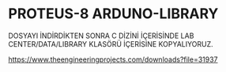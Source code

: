 # PROTEUS-8 ARDUNO-LIBRARY
DOSYAYI İNDİRDİKTEN SONRA C DİZİNİ İÇERİSİNDE LAB CENTER/DATA/LIBRARY KLASÖRÜ İÇERİSİNE KOPYALIYORUZ.

https://www.theengineeringprojects.com/downloads?file=31937
